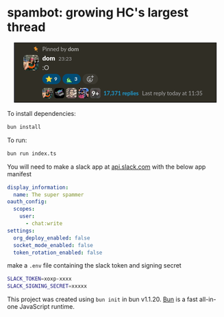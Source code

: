 # spambot: growing HC's largest thread

<p align="center">
  <img src="image.png">
</p>

To install dependencies:

```bash
bun install
```

To run:

```bash
bun run index.ts
```

You will need to make a slack app at [api.slack.com](https://api.slack.com/apps) with the below app manifest
```yaml
display_information:
  name: The super spammer
oauth_config:
  scopes:
    user:
      - chat:write
settings:
  org_deploy_enabled: false
  socket_mode_enabled: false
  token_rotation_enabled: false
```

make a `.env` file containing the slack token and signing secret

```bash
SLACK_TOKEN=xoxp-xxxx
SLACK_SIGNING_SECRET=xxxxx
```

This project was created using `bun init` in bun v1.1.20. [Bun](https://bun.sh) is a fast all-in-one JavaScript runtime.
